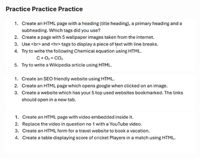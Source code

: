 ### Practice Practice Practice

![Practice 1](../Practice/questions/1.png)
![Practice 2](../Practice//questions/2.png)
![Practice 3](../Practice/questions/3.png)
